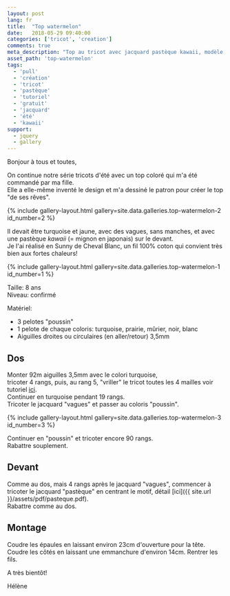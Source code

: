 ```yaml
---
layout: post
lang: fr
title:  "Top watermelon"
date:   2018-05-29 09:40:00
categories: ['tricot', 'creation']
comments: true
meta_description: "Top au tricot avec jacquard pastèque kawaii, modèle gratuit"
asset_path: 'top-watermelon'
tags:
  - 'pull'
  - 'création'
  - 'tricot'
  - 'pastèque'
  - 'tutoriel'
  - 'gratuit'
  - 'jacquard'
  - 'été'
  - 'kawaii'
support:
  - jquery
  - gallery
---
```


Bonjour à tous et toutes,

On continue notre série tricots d'été avec un top coloré qui m'a été commandé par ma fille.  
Elle a elle-même inventé le design et m'a dessiné le patron pour créer le top "de ses rêves".  

{% include gallery-layout.html gallery=site.data.galleries.top-watermelon-2 id_number=2 %}

Il devait être turquoise et jaune, avec des vagues, sans manches, et avec une pastèque *kawaii* (= mignon en japonais) sur le devant.  
Je l'ai réalisé en Sunny de Cheval Blanc, un fil 100% coton qui convient très bien aux fortes chaleurs!

{% include gallery-layout.html gallery=site.data.galleries.top-watermelon-1 id_number=1 %}

Taille: 8 ans  
Niveau: confirmé

Matériel:  
* 3 pelotes "poussin"  
* 1 pelote de chaque coloris: turquoise, prairie, mûrier, noir, blanc  
* Aiguilles droites ou circulaires (en aller/retour) 3,5mm

## Dos

Monter 92m aiguilles 3,5mm avec le colori turquoise,  
tricoter 4 rangs, puis, au rang 5, "vriller" le tricot toutes les 4 mailles voir tutoriel [ici](https://www.facebook.com/huuubakbi/videos/874320966001583/?hc_ref=ARQ0FAo7OLQlrTHdaRPcG7BCdpfIf39Msphyu_fax4MKRoeQMUUpvKlSeGKviF6aFEA).  
Continuer en turquoise pendant 19 rangs.  
Tricoter le jacquard "vagues" et passer au coloris "poussin".  

{% include gallery-layout.html gallery=site.data.galleries.top-watermelon-3 id_number=3 %}

Continuer en "poussin" et tricoter encore 90 rangs.  
Rabattre souplement.

## Devant

Comme au dos, mais 4 rangs après le jacquard "vagues", commencer à tricoter le jacquard "pastèque" en centrant le motif, détail [ici]({{ site.url }}/assets/pdf/pasteque.pdf).  
Rabattre comme au dos.

## Montage

Coudre les épaules en laissant environ 23cm d'ouverture pour la tête.
Coudre les côtés en laissant une emmanchure d'environ 14cm.
Rentrer les fils.

A très bientôt! 

Hélène

